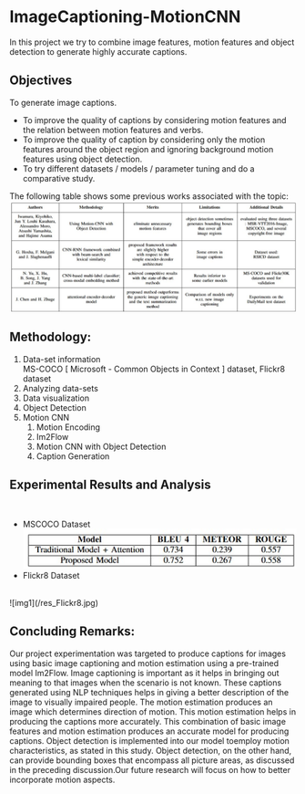 # ImageCaptioning-MotionCNN
In this project we try to combine image features, motion features and object detection to generate highly accurate captions.
<br>
## Objectives
To generate image captions.
* To improve the quality of captions by considering motion features and the relation between motion features and verbs.
* To improve the quality of caption by considering only the motion features around the object region and ignoring background motion features using object detection.
* To try different datasets / models / parameter tuning and do a comparative study.

The following table shows some previous works associated with the topic:<br>
![img1](/lit_survey.jpg)

## Methodology:<br>
1. Data-set information<br>  MS-COCO [ Microsoft - Common Objects in Context ] dataset, Flickr8 dataset
2. Analyzing data-sets
3. Data visualization 
4. Object Detection
5. Motion CNN
    1. Motion Encoding
    2. Im2Flow
    3. Motion CNN with Object Detection
    4. Caption Generation

## Experimental Results and Analysis
<br>

* MSCOCO Dataset<br>
![img1](/res_MSCOCO.jpg)
* Flickr8 Dataset
<br>
![img1](/res_Flickr8.jpg)

## Concluding Remarks:<br>
Our project experimentation was targeted to produce captions for images using basic image captioning and motion estimation using a pre-trained model Im2Flow. Image captioning is important as it helps in bringing out meaning to that images when the scenario is not known. These captions generated using NLP techniques helps in giving a better description of the image to visually impaired people. The motion estimation produces an image which determines direction of motion. This motion estimation helps in producing the captions more accurately. This combination of basic image features and motion estimation produces an accurate model for producing captions. Object detection is implemented into our model toemploy motion characteristics, as stated in this study. Object detection, on the other hand, can provide bounding boxes that encompass all picture areas, as discussed in the preceding discussion.Our future research will focus on how to better incorporate motion aspects.
